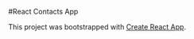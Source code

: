 #React Contacts App

This project was bootstrapped with [Create React App](https://github.com/facebookincubator/create-react-app).
